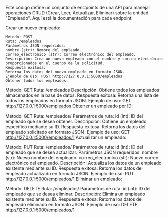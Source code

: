 Este código define un conjunto de endpoints de una API para manejar operaciones CRUD (Crear, Leer, Actualizar, Eliminar) sobre la entidad "Empleado". Aquí está la documentación para cada endpoint:

Crear un nuevo empleado:

    Método: POST
    Ruta: /empleados
    Parámetros JSON requeridos:
    nombre (str): Nombre del empleado.
    correo_electronico (str): Correo electrónico del empleado.
    Descripción: Crea un nuevo empleado con el nombre y correo electrónico proporcionados en el cuerpo de la solicitud.
    Respuesta exitosa:
    Retorna los datos del nuevo empleado en formato JSON.
    Ejemplo de uso: POST http://127.0.0.1:5000/empleados
    Obtener todos los empleados:

Método: GET
Ruta: /empleados
Descripción: Obtiene todos los empleados almacenados en la base de datos.
Respuesta exitosa:
Retorna una lista de todos los empleados en formato JSON.
Ejemplo de uso: GET http://127.0.0.1:5000/empleados
Obtener un empleado por ID:

Método: GET
Ruta: /empleados/<id>
Parámetros de ruta:
id (int): ID del empleado que se desea obtener.
Descripción: Obtiene un empleado específico mediante su ID.
Respuesta exitosa:
Retorna los datos del empleado solicitado en formato JSON.
Ejemplo de uso: GET http://127.0.0.1:5000/empleados/1
Actualizar un empleado:

Método: PUT
Ruta: /empleados/<id>
Parámetros de ruta:
id (int): ID del empleado que se desea actualizar.
Parámetros JSON requeridos:
nombre (str): Nuevo nombre del empleado.
correo_electronico (str): Nuevo correo electrónico del empleado.
Descripción: Actualiza los datos de un empleado existente mediante su ID.
Respuesta exitosa:
Retorna los datos del empleado actualizado en formato JSON.
Ejemplo de uso: PUT http://127.0.0.1:5000/empleados/1
Eliminar un empleado:

Método: DELETE
Ruta: /empleados/<id>
Parámetros de ruta:
id (int): ID del empleado que se desea eliminar.
Descripción: Elimina un empleado existente mediante su ID.
Respuesta exitosa:
Retorna los datos del empleado eliminado en formato JSON.
Ejemplo de uso: DELETE http://127.0.0.1:5000/empleados/1
